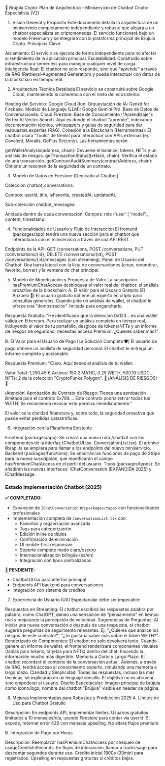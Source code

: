 🤖 Brújula Cripto: Plan de Arquitectura - Miniservicio de Chatbot Cripto-Especialista (V2)

1. Visión General y Propósito Este documento detalla la arquitectura de un miniservicio
   completamente independiente y robusto que alojará a un chatbot especialista en criptomonedas. El
   servicio funcionará bajo un modelo Freemium y se integrará con la plataforma principal de Brújula
   Cripto. Principios Clave:

Aislamiento: El servicio se ejecuta de forma independiente para no afectar al rendimiento de la
aplicación principal. Escalabilidad: Construido sobre infraestructura serverless para manejar
cualquier nivel de carga. Inteligencia Real: El chatbot no solo responde, sino que "aprende" a
través de RAG (Retrieval-Augmented Generation) y puede interactuar con datos de la blockchain en
tiempo real.

2. Arquitectura Técnica Detallada El servicio se construirá sobre Google Cloud, manteniendo la
   coherencia con el resto del ecosistema.

Hosting del Servicio: Google Cloud Run. Orquestación de IA: Genkit for Firebase. Modelo de Lenguaje
(LLM): Google Gemini Pro. Base de Datos de Conversaciones: Cloud Firestore. Base de Conocimiento
("Aprendizaje"): Vertex AI Vector Search. Aquí es donde el chatbot "aprende", indexando
documentación técnica, whitepapers y guías de seguridad para dar respuestas expertas (RAG). Conexión
a la Blockchain (Herramientas): El chatbot usará "Tools" de Genkit para interactuar con APIs
externas (ej. Covalent, Moralis, GoPlus Security). Las herramientas serán:

getWalletAnalysis(address, chain): Devuelve el balance, tokens, NFTs y un análisis de riesgos.
getTransactionStatus(txHash, chain): Verifica el estado de una transacción.
getContractAuditSummary(contractAddress, chain): Obtiene un resumen de la seguridad de un contrato.

3. Modelo de Datos en Firestore (Dedicado al Chatbot)

Colección chatbot_conversations:

Campos: userId, title, isFavorite, createdAt, updatedAt.

Sub-colección chatbot_messages:

Anidada dentro de cada conversación. Campos: role ('user' | 'model'), content, timestamp.

4. Funcionalidades de Usuario y Flujo de Interacción El frontend (packages/app) tendrá una nueva
   sección para el chatbot que interactuará con el miniservicio a través de una API REST.

Endpoints de la API: GET /conversations, POST /conversations, PUT /conversations/{id}, DELETE
/conversations/{id}, POST /conversations/{id}/messages (con streaming). Panel de Usuario del
Chatbot: Una barra lateral con la lista de conversaciones (crear, renombrar, favorito, borrar) y la
ventana de chat principal.

5. Modelo de Monetización y Propuesta de Valor La suscripción hasPremiumChatAccess desbloquea el
   valor real del chatbot: el análisis proactivo de la blockchain. A. El Valor para el Usuario
   Gratuito (El Anzuelo 🎣) El usuario gratuito obtiene un experto en cripto para consultas
   generales. Cuando pide un análisis de wallet, el chatbot le ofrece una "demostración" limitada
   para engancharlo.

Respuesta Gratuita: "He identificado que la dirección 0x123... es una wallet válida en Ethereum.
Para realizar un análisis completo en tiempo real, incluyendo el valor de tu portafolio, desglose de
tokens/NFTs y un informe de riesgos de seguridad, necesitas acceso Premium. ¿Quieres saber más?"

B. El Valor para el Usuario de Pago (La Solución Completa 🛡️) El usuario de pago obtiene un analista
de seguridad personal. El chatbot le entrega un informe completo y accionable.

Respuesta Premium: "Claro. Aquí tienes el análisis de tu wallet:

Valor Total: 1,250.45 € Activos: 150.2 MATIC, 0.25 WETH, 500.10 USDC... NFTs: 2 de la colección
"CryptoPunks Polygon". 🚨 ¡ANÁLISIS DE RIESGOS! 🚨

¡Atención! Aprobación de Contrato de Riesgo: Tienes una aprobación ilimitada para el contrato
0x789.... Este contrato podría retirar todos tus WETH. Se recomienda revocar este permiso
inmediatamente."

El valor es la claridad financiera y, sobre todo, la seguridad proactiva que puede evitar pérdidas
catastróficas.

6. Integración con la Plataforma Existente

Frontend (packages/app): Se creará una nueva ruta /chatbot con los componentes de la interfaz
(ChatbotUI.tsx, ConversationList.tsx). El archivo lib/api.ts se ampliará para llamar a los endpoints
del nuevo miniservicio. Backend (packages/functions): Se añadirán las funciones de pago de Stripe
para la nueva suscripción, que modificarán el campo hasPremiumChatAccess en el perfil del usuario.
Tipos (packages/types): Se añadirán las nuevas interfaces: IChatConversation (EXPANDIDA 2025) y
IChatMessage.

### Estado Implementación Chatbot (2025)

**✅ COMPLETADO:**

- Expansión de `IChatConversation` en `packages/types` con funcionalidades profesionales
- Implementación completa de `ConversationList.tsx` con:
  - Favoritos y organización avanzada
  - Tags para categorización
  - Edición inline de títulos
  - Confirmación de eliminación
  - UI mobile-first responsive
  - Soporte completo modo claro/oscuro
  - Internacionalización bilingüe (es/en)
  - Integración con tipos centralizados

**🔄 PENDIENTE:**

- ChatbotUI.tsx para interfaz principal
- Endpoints API backend para conversaciones
- Integración con sistema de créditos

7. Experiencia de Usuario (UX) Espectacular debe ser impecable:

Respuestas en Streaming: El chatbot escribirá las respuestas palabra por palabra, como ChatGPT,
dando una sensación de "pensamiento" en tiempo real y mejorando la percepción de velocidad.
Sugerencias de Preguntas: Al iniciar una nueva conversación o después de una respuesta, el chatbot
sugerirá preguntas de seguimiento relevantes. Ej: "¿Quieres que analice los riesgos de este
contrato?", "¿Te gustaría saber más sobre el token WETH?". Renderizado de Componentes: El chatbot no
solo devolverá texto. Cuando genere un informe de wallet, el frontend renderizará componentes
visuales (tablas para tokens, tarjetas para NFTs) dentro del chat, haciendo la información mucho más
digerible. Memoria a Corto y Largo Plazo: El chatbot recordará el contexto de la conversación
actual. Además, a través de RAG, tendrá acceso al conocimiento experto, simulando una memoria a
largo plazo. Claridad y Simplicidad: Todas las respuestas, incluso las más técnicas, se explicarán
en un lenguaje sencillo. El objetivo no es abrumar, sino empoderar al usuario. Diseño Espectacular:
Imagen principal de brújula como icono/logo, nombre del chatbot "Brújula" visible en header de
página.

8. Mejoras Implementadas para Robustez y Producción 2025 A. Límites de Uso para Chatbot Gratuito

Descripción: En endpoints API, implementar límites: Usuarios gratuitos limitados a 10 mensajes/día,
usando Firestore para contar via userId. Si excede, retornar error 429 con mensaje upselling. No
altera flujos premium.

B. Integración de Pago por Horas

Descripción: Reemplazar hasPremiumChatAccess por chequeo de usageCreditsInSeconds. En flujos de
interacción, llamar a trackUsage para descontar segundos durante uso. Crédito inicial 1800s (30min)
para registrados. Upselling en respuestas gratuitas si créditos bajos.
